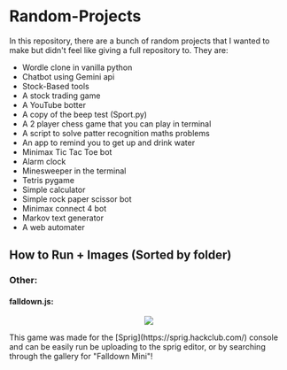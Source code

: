 # Random-Projects
In this repository, there are a bunch of random projects that I wanted to make but didn't feel like giving a full repository to. They are:
* Wordle clone in vanilla python
* Chatbot using Gemini api
* Stock-Based tools
* A stock trading game
* A YouTube botter
* A copy of the beep test (Sport.py)
* A 2 player chess game that you can play in terminal
* A script to solve patter recognition maths problems
* An app to remind you to get up and drink water 
* Minimax Tic Tac Toe bot
* Alarm clock
* Minesweeper in the terminal
* Tetris pygame
* Simple calculator
* Simple rock paper scissor bot
* Minimax connect 4 bot
* Markov text generator
* A web automater

## How to Run + Images (Sorted by folder)
### Other:
#### falldown.js:
<p align="center">
  <img src="https://github.com/user-attachments/assets/edfa1073-e6f0-4b54-88f4-ca4680ad51cb" />
</p>
This game was made for the [Sprig](https://sprig.hackclub.com/) console and can be easily run be uploading to the sprig editor, or by searching through the gallery for "Falldown Mini"!
